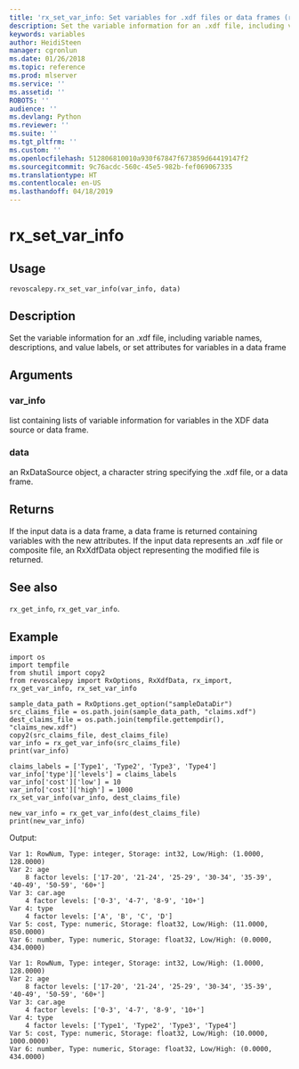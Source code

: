 ```yaml
---
title: 'rx_set_var_info: Set variables for .xdf files or data frames (revoscalepy)'
description: Set the variable information for an .xdf file, including variable names, descriptions, and value labels, or set attributes for variables in a data frame
keywords: variables
author: HeidiSteen
manager: cgronlun
ms.date: 01/26/2018
ms.topic: reference
ms.prod: mlserver
ms.service: ''
ms.assetid: ''
ROBOTS: ''
audience: ''
ms.devlang: Python
ms.reviewer: ''
ms.suite: ''
ms.tgt_pltfrm: ''
ms.custom: ''
ms.openlocfilehash: 512806810010a930f67847f673859d64419147f2
ms.sourcegitcommit: 9c76acdc-560c-45e5-982b-fef069067335
ms.translationtype: HT
ms.contentlocale: en-US
ms.lasthandoff: 04/18/2019
---
```

# <a name="rxsetvarinfo"></a>rx_set_var_info


 


## <a name="usage"></a>Usage



```
revoscalepy.rx_set_var_info(var_info, data)
```





## <a name="description"></a>Description

Set the variable information for an .xdf file, including variable names, descriptions, and value labels, or set attributes for variables in a data frame


## <a name="arguments"></a>Arguments


### <a name="varinfo"></a>var_info

list containing lists of variable information for variables in the XDF data source or data frame.


### <a name="data"></a>data

an RxDataSource object, a character string specifying the .xdf file, or a data frame.


## <a name="returns"></a>Returns

If the input data is a data frame, a data frame is returned containing variables with the new attributes. If the input data represents an .xdf file or composite file, an RxXdfData object representing the modified file is returned.


## <a name="see-also"></a>See also

`rx_get_info`, `rx_get_var_info`.


## <a name="example"></a>Example



```
import os
import tempfile
from shutil import copy2
from revoscalepy import RxOptions, RxXdfData, rx_import, rx_get_var_info, rx_set_var_info

sample_data_path = RxOptions.get_option("sampleDataDir")
src_claims_file = os.path.join(sample_data_path, "claims.xdf")
dest_claims_file = os.path.join(tempfile.gettempdir(), "claims_new.xdf")
copy2(src_claims_file, dest_claims_file)
var_info = rx_get_var_info(src_claims_file)
print(var_info)

claims_labels = ['Type1', 'Type2', 'Type3', 'Type4']
var_info['type']['levels'] = claims_labels
var_info['cost']['low'] = 10
var_info['cost']['high'] = 1000
rx_set_var_info(var_info, dest_claims_file)

new_var_info = rx_get_var_info(dest_claims_file)
print(new_var_info)
```


Output:



```
Var 1: RowNum, Type: integer, Storage: int32, Low/High: (1.0000, 128.0000)
Var 2: age
    8 factor levels: ['17-20', '21-24', '25-29', '30-34', '35-39', '40-49', '50-59', '60+']
Var 3: car.age
    4 factor levels: ['0-3', '4-7', '8-9', '10+']
Var 4: type
    4 factor levels: ['A', 'B', 'C', 'D']
Var 5: cost, Type: numeric, Storage: float32, Low/High: (11.0000, 850.0000)
Var 6: number, Type: numeric, Storage: float32, Low/High: (0.0000, 434.0000)

Var 1: RowNum, Type: integer, Storage: int32, Low/High: (1.0000, 128.0000)
Var 2: age
    8 factor levels: ['17-20', '21-24', '25-29', '30-34', '35-39', '40-49', '50-59', '60+']
Var 3: car.age
    4 factor levels: ['0-3', '4-7', '8-9', '10+']
Var 4: type
    4 factor levels: ['Type1', 'Type2', 'Type3', 'Type4']
Var 5: cost, Type: numeric, Storage: float32, Low/High: (10.0000, 1000.0000)
Var 6: number, Type: numeric, Storage: float32, Low/High: (0.0000, 434.0000)
```

